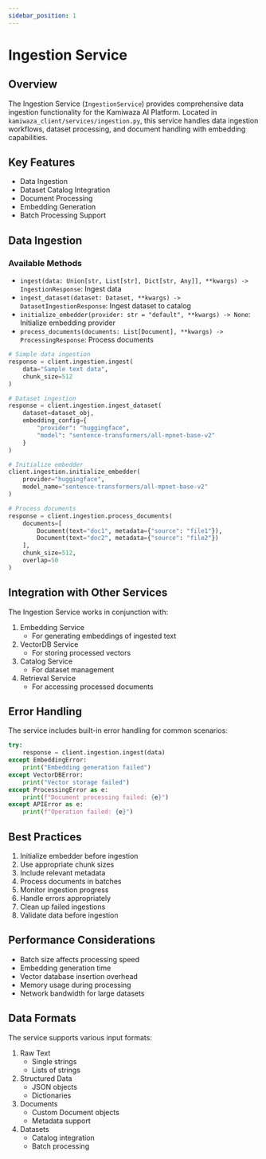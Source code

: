 ```yaml
---
sidebar_position: 1
---
```


# Ingestion Service

## Overview
The Ingestion Service (`IngestionService`) provides comprehensive data ingestion functionality for the Kamiwaza AI Platform. Located in `kamiwaza_client/services/ingestion.py`, this service handles data ingestion workflows, dataset processing, and document handling with embedding capabilities.

## Key Features
- Data Ingestion
- Dataset Catalog Integration
- Document Processing
- Embedding Generation
- Batch Processing Support

## Data Ingestion

### Available Methods
- `ingest(data: Union[str, List[str], Dict[str, Any]], **kwargs) -> IngestionResponse`: Ingest data
- `ingest_dataset(dataset: Dataset, **kwargs) -> DatasetIngestionResponse`: Ingest dataset to catalog
- `initialize_embedder(provider: str = "default", **kwargs) -> None`: Initialize embedding provider
- `process_documents(documents: List[Document], **kwargs) -> ProcessingResponse`: Process documents

```python
# Simple data ingestion
response = client.ingestion.ingest(
    data="Sample text data",
    chunk_size=512
)

# Dataset ingestion
response = client.ingestion.ingest_dataset(
    dataset=dataset_obj,
    embedding_config={
        "provider": "huggingface",
        "model": "sentence-transformers/all-mpnet-base-v2"
    }
)

# Initialize embedder
client.ingestion.initialize_embedder(
    provider="huggingface",
    model_name="sentence-transformers/all-mpnet-base-v2"
)

# Process documents
response = client.ingestion.process_documents(
    documents=[
        Document(text="doc1", metadata={"source": "file1"}),
        Document(text="doc2", metadata={"source": "file2"})
    ],
    chunk_size=512,
    overlap=50
)
```

## Integration with Other Services
The Ingestion Service works in conjunction with:
1. Embedding Service
   - For generating embeddings of ingested text
2. VectorDB Service
   - For storing processed vectors
3. Catalog Service
   - For dataset management
4. Retrieval Service
   - For accessing processed documents

## Error Handling
The service includes built-in error handling for common scenarios:
```python
try:
    response = client.ingestion.ingest(data)
except EmbeddingError:
    print("Embedding generation failed")
except VectorDBError:
    print("Vector storage failed")
except ProcessingError as e:
    print(f"Document processing failed: {e}")
except APIError as e:
    print(f"Operation failed: {e}")
```

## Best Practices
1. Initialize embedder before ingestion
2. Use appropriate chunk sizes
3. Include relevant metadata
4. Process documents in batches
5. Monitor ingestion progress
6. Handle errors appropriately
7. Clean up failed ingestions
8. Validate data before ingestion

## Performance Considerations
- Batch size affects processing speed
- Embedding generation time
- Vector database insertion overhead
- Memory usage during processing
- Network bandwidth for large datasets

## Data Formats
The service supports various input formats:
1. Raw Text
   - Single strings
   - Lists of strings
2. Structured Data
   - JSON objects
   - Dictionaries
3. Documents
   - Custom Document objects
   - Metadata support
4. Datasets
   - Catalog integration
   - Batch processing
